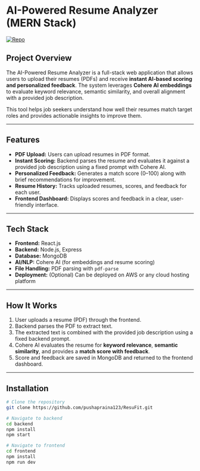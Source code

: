 # AI-Powered Resume Analyzer (MERN Stack)

[![Repo](https://img.shields.io/badge/GitHub-Repo-blue)](https://github.com/pushapraina123/Resume_Analyzer)

## Project Overview
The AI-Powered Resume Analyzer is a full-stack web application that allows users to upload their resumes (PDFs) and receive **instant AI-based scoring and personalized feedback**. The system leverages **Cohere AI embeddings** to evaluate keyword relevance, semantic similarity, and overall alignment with a provided job description. 

This tool helps job seekers understand how well their resumes match target roles and provides actionable insights to improve them.

---

## Features
- **PDF Upload:** Users can upload resumes in PDF format.  
- **Instant Scoring:** Backend parses the resume and evaluates it against a provided job description using a fixed prompt with Cohere AI.  
- **Personalized Feedback:** Generates a match score (0–100) along with brief recommendations for improvement.  
- **Resume History:** Tracks uploaded resumes, scores, and feedback for each user.  
- **Frontend Dashboard:** Displays scores and feedback in a clear, user-friendly interface.

---

## Tech Stack
- **Frontend:** React.js  
- **Backend:** Node.js, Express  
- **Database:** MongoDB  
- **AI/NLP:** Cohere AI (for embeddings and resume scoring)  
- **File Handling:** PDF parsing with `pdf-parse`  
- **Deployment:** (Optional) Can be deployed on AWS or any cloud hosting platform

---

## How It Works
1. User uploads a resume (PDF) through the frontend.  
2. Backend parses the PDF to extract text.  
3. The extracted text is combined with the provided job description using a fixed backend prompt.  
4. Cohere AI evaluates the resume for **keyword relevance**, **semantic similarity**, and provides a **match score with feedback**.  
5. Score and feedback are saved in MongoDB and returned to the frontend dashboard.  

---

## Installation
```bash
# Clone the repository
git clone https://github.com/pushapraina123/ResuFit.git

# Navigate to backend
cd backend
npm install
npm start

# Navigate to frontend
cd frontend
npm install
npm run dev
